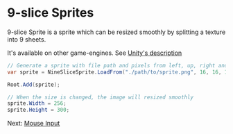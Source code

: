 # 9-slice Sprites

9-slice Sprite is a sprite which can be resized smoothly by splitting a texture into 9 sheets.

It's available on other game-engines. See [Unity's description](https://docs.unity3d.com/2018.3/Documentation/Manual/9SliceSprites.html)

```cs
// Generate a sprite with file path and pixels from left, up, right and down.
var sprite = NineSliceSprite.LoadFrom("./path/to/sprite.png", 16, 16, 16, 16);

Root.Add(sprite);

// When the size is changed, the image will resized smoothly
sprite.Width = 256;
sprite.Height = 300;
```

Next: [Mouse Input](../input/mouse.md)
